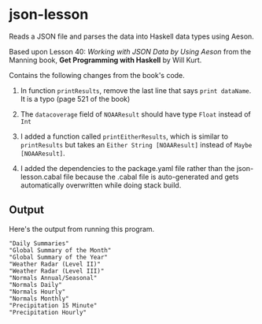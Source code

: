 # json-lesson

Reads a JSON file and parses the data into Haskell data types using Aeson.

Based upon Lesson 40: _Working with JSON Data by Using Aeson_ from the Manning book,
**Get Programming with Haskell** by Will Kurt.

Contains the following changes from the book's code.

1. In function `printResults`, remove the last line that says `print dataName`.
   It is a typo (page 521 of the book)

1. The `datacoverage` field of `NOAAResult` should have type `Float` instead of `Int`

1. I added a function called `printEitherResults`, which is similar to `printResults`
   but takes an `Either String [NOAAResult]` instead of `Maybe [NOAAResult]`.

1. I added the dependencies to the package.yaml file rather than the
json-lesson.cabal file because the .cabal file is auto-generated and gets
automatically overwritten while doing stack build.

## Output

Here's the output from running this program.

````
"Daily Summaries"
"Global Summary of the Month"
"Global Summary of the Year"
"Weather Radar (Level II)"
"Weather Radar (Level III)"
"Normals Annual/Seasonal"
"Normals Daily"
"Normals Hourly"
"Normals Monthly"
"Precipitation 15 Minute"
"Precipitation Hourly"
````